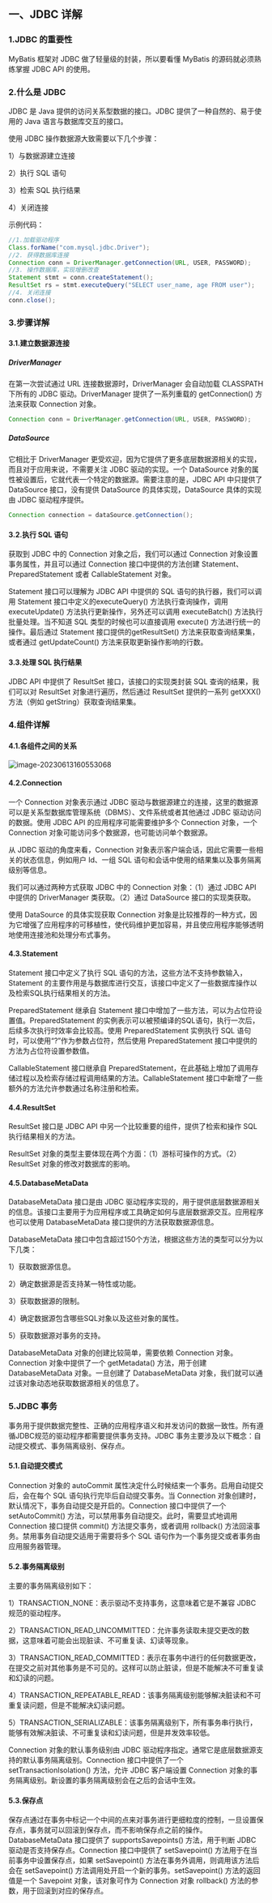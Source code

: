 ## 一、JDBC 详解

### 1.JDBC 的重要性

MyBatis 框架对 JDBC 做了轻量级的封装，所以要看懂 MyBatis 的源码就必须熟练掌握 JDBC API 的使用。

### 2.什么是 JDBC

JDBC 是 Java 提供的访问关系型数据的接口。JDBC 提供了一种自然的、易于使用的 Java 语言与数据库交互的接口。

使用 JDBC 操作数据源大致需要以下几个步骤：

1）与数据源建立连接

2）执行 SQL 语句

3）检索 SQL 执行结果

4）关闭连接

示例代码：

```java
//1.加载驱动程序
Class.forName("com.mysql.jdbc.Driver");
//2. 获得数据库连接
Connection conn = DriverManager.getConnection(URL, USER, PASSWORD);
//3. 操作数据库，实现增删改查
Statement stmt = conn.createStatement();
ResultSet rs = stmt.executeQuery("SELECT user_name, age FROM user");
//4. 关闭连接
conn.close();
```

### 3.步骤详解

#### 3.1.建立数据源连接

##### DriverManager

在第一次尝试通过 URL 连接数据源时，DriverManager 会自动加载 CLASSPATH 下所有的 JDBC 驱动。DriverManager 提供了一系列重载的 getConnection() 方法来获取 Connection 对象。

```java
Connection conn = DriverManager.getConnection(URL, USER, PASSWORD);
```

##### DataSource

它相比于 DriverManager 更受欢迎，因为它提供了更多底层数据源相关的实现，而且对于应用来说，不需要关注 JDBC 驱动的实现。一个 DataSource 对象的属性被设置后，它就代表一个特定的数据源。需要注意的是，JDBC API 中只提供了DataSource 接口，没有提供 DataSource 的具体实现，DataSource 具体的实现由 JDBC 驱动程序提供。

```java
Connection connection = dataSource.getConnection();
```

#### 3.2.执行 SQL 语句

获取到 JDBC 中的 Connection 对象之后，我们可以通过 Connection 对象设置事务属性，并且可以通过 Connection 接口中提供的方法创建 Statement、PreparedStatement 或者 CallableStatement 对象。

Statement 接口可以理解为 JDBC API 中提供的 SQL 语句的执行器，我们可以调用 Statement 接口中定义的executeQuery() 方法执行查询操作，调用 executeUpdate() 方法执行更新操作，另外还可以调用 executeBatch() 方法执行批量处理。当不知道 SQL 类型的时候也可以直接调用 execute() 方法进行统一的操作。最后通过 Statement 接口提供的getResultSet() 方法来获取查询结果集，或者通过 getUpdateCount() 方法来获取更新操作影响的行数。

#### 3.3.处理 SQL 执行结果

JDBC API 中提供了 ResultSet 接口，该接口的实现类封装 SQL 查询的结果，我们可以对 ResultSet 对象进行遍历，然后通过 ResultSet 提供的一系列 getXXX() 方法（例如 getString）获取查询结果集。

### 4.组件详解

#### 4.1.各组件之间的关系

![image-20230613160553068](./imgs/image-20230613160553068.png)

#### 4.2.Connection

一个 Connection 对象表示通过 JDBC 驱动与数据源建立的连接，这里的数据源可以是关系型数据库管理系统（DBMS）、文件系统或者其他通过 JDBC 驱动访问的数据。使用 JDBC API 的应用程序可能需要维护多个 Connection 对象，一个Connection 对象可能访问多个数据源，也可能访问单个数据源。

从 JDBC 驱动的角度来看，Connection 对象表示客户端会话，因此它需要一些相关的状态信息，例如用户 Id、一组 SQL 语句和会话中使用的结果集以及事务隔离级别等信息。

我们可以通过两种方式获取 JDBC 中的 Connection 对象：（1）通过 JDBC API 中提供的 DriverManager 类获取。（2）通过 DataSource 接口的实现类获取。

使用 DataSource 的具体实现获取 Connection 对象是比较推荐的一种方式，因为它增强了应用程序的可移植性，使代码维护更加容易，并且使应用程序能够透明地使用连接池和处理分布式事务。

#### 4.3.Statement

Statement 接口中定义了执行 SQL 语句的方法，这些方法不支持参数输入，Statement 的主要作用是与数据库进行交互，该接口中定义了一些数据库操作以及检索SQL执行结果相关的方法。

PreparedStatement 继承自 Statement 接口中增加了一些方法，可以为占位符设置值。PreparedStatement 的实例表示可以被预编译的SQL语句，执行一次后，后续多次执行时效率会比较高。使用 PreparedStatement 实例执行 SQL 语句时，可以使用“?”作为参数占位符，然后使用 PreparedStatement 接口中提供的方法为占位符设置参数值。

CallableStatement 接口继承自 PreparedStatement，在此基础上增加了调用存储过程以及检索存储过程调用结果的方法。CallableStatement 接口中新增了一些额外的方法允许参数通过名称注册和检索。

#### 4.4.ResultSet

ResultSet 接口是 JDBC API 中另一个比较重要的组件，提供了检索和操作 SQL 执行结果相关的方法。

ResultSet 对象的类型主要体现在两个方面：（1）游标可操作的方式。（2）ResultSet 对象的修改对数据库的影响。

#### 4.5.DatabaseMetaData

DatabaseMetaData 接口是由 JDBC 驱动程序实现的，用于提供底层数据源相关的信息。该接口主要用于为应用程序或工具确定如何与底层数据源交互。应用程序也可以使用 DatabaseMetaData 接口提供的方法获取数据源信息。

DatabaseMetaData 接口中包含超过150个方法，根据这些方法的类型可以分为以下几类：

1）获取数据源信息。

2）确定数据源是否支持某一特性或功能。

3）获取数据源的限制。

4）确定数据源包含哪些SQL对象以及这些对象的属性。

5）获取数据源对事务的支持。

DatabaseMetaData 对象的创建比较简单，需要依赖 Connection 对象。Connection 对象中提供了一个 getMetadata() 方法，用于创建 DatabaseMetaData 对象。一旦创建了 DatabaseMetaData 对象，我们就可以通过该对象动态地获取数据源相关的信息了。

### 5.JDBC 事务

事务用于提供数据完整性、正确的应用程序语义和并发访问的数据一致性。所有遵循JDBC规范的驱动程序都需要提供事务支持。JDBC 事务主要涉及以下概念：自动提交模式、事务隔离级别、保存点。

#### 5.1.自动提交模式

Connection 对象的 autoCommit 属性决定什么时候结束一个事务。启用自动提交后，会在每个 SQL 语句执行完毕后自动提交事务。当 Connection 对象创建时，默认情况下，事务自动提交是开启的。Connection 接口中提供了一个setAutoCommit() 方法，可以禁用事务自动提交。此时，需要显式地调用 Connection 接口提供 commit() 方法提交事务，或者调用 rollback() 方法回滚事务。禁用事务自动提交适用于需要将多个 SQL 语句作为一个事务提交或者事务由应用服务器管理。

#### 5.2.事务隔离级别

主要的事务隔离级别如下：

1）TRANSACTION_NONE：表示驱动不支持事务，这意味着它是不兼容 JDBC 规范的驱动程序。

2）TRANSACTION_READ_UNCOMMITTED：允许事务读取未提交更改的数据，这意味着可能会出现脏读、不可重复读、幻读等现象。

3）TRANSACTION_READ_COMMITTED：表示在事务中进行的任何数据更改，在提交之前对其他事务是不可见的。这样可以防止脏读，但是不能解决不可重复读和幻读的问题。

4）TRANSACTION_REPEATABLE_READ：该事务隔离级别能够解决脏读和不可重复读问题，但是不能解决幻读问题。

5）TRANSACTION_SERIALIZABLE：该事务隔离级别下，所有事务串行执行，能够有效解决脏读、不可重复读和幻读问题，但是并发效率较低。

Connection 对象的默认事务级别由 JDBC 驱动程序指定。通常它是底层数据源支持的默认事务隔离级别。Connection 接口中提供了一个 setTransactionIsolation() 方法，允许 JDBC 客户端设置 Connection 对象的事务隔离级别。新设置的事务隔离级别会在之后的会话中生效。

#### 5.3.保存点

保存点通过在事务中标记一个中间的点来对事务进行更细粒度的控制，一旦设置保存点，事务就可以回滚到保存点，而不影响保存点之前的操作。DatabaseMetaData 接口提供了 supportsSavepoints() 方法，用于判断 JDBC 驱动是否支持保存点。Connection 接口中提供了 setSavepoint() 方法用于在当前事务中设置保存点，如果 setSavepoint() 方法在事务外调用，则调用该方法后会在 setSavepoint() 方法调用处开启一个新的事务。setSavepoint() 方法的返回值是一个 Savepoint 对象，该对象可作为 Connection 对象 rollback() 方法的参数，用于回滚到对应的保存点。
